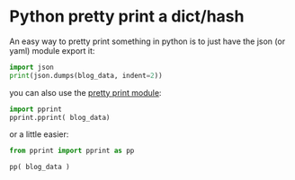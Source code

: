 # Python pretty print a dict/hash

An easy way to pretty print something in python is to just
have the json (or yaml) module export it:

```python
import json 
print(json.dumps(blog_data, indent=2))
```

you can also use the [pretty print module](https://docs.python.org/3.8/library/pprint.html):

```python
import pprint
pprint.pprint( blog_data)
```

or a little easier:

```python
from pprint import pprint as pp

pp( blog_data )
```
